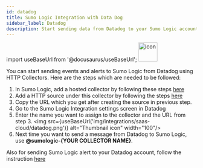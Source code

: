 ```yaml
---
id: datadog
title: Sumo Logic Integration with Data Dog
sidebar_label: Datadog
description: Start sending data from Datadog to your Sumo Logic account.
---
```

import useBaseUrl from '@docusaurus/useBaseUrl';
<img src='https://upload.wikimedia.org/wikipedia/en/7/7e/Datadog_logo.svg' alt="icon" width="50"/>

You can start sending events and alerts to Sumo Logic from Datadog using HTTP Collectors.
Here are the steps which are needed to be followed:
1. In Sumo Logic, add a hosted collector by following these steps [here](https://help.sumologic.com/docs/send-data/hosted-collectors/configure-hosted-collector/#step-1-configure-hosted-collector)
2. Add a HTTP source under this collector by following the steps [here](https://help.sumologic.com/docs/send-data/hosted-collectors/http-source/logs-metrics/#configure-an-httplogs-and-metrics-source)
3. Copy the URL which you get after creating the source in previous step.
4. Go to the Sumo Logic Integration settings screen in Datadog
5. Enter the name you want to assign to the collector and the URL from step 3.
<img src={useBaseUrl('img/integrations/saas-cloud/datadog.png')} alt="Thumbnail icon" width="100"/>
6. Next time you want to send a message from Datadog to Sumo Logic, use **@sumologic-{YOUR COLLECTOR NAME}**.

Also for sending Sumo Logic alert to your Datadog account, follow the instruction [here](https://help.sumologic.com/docs/alerts/webhook-connections/datadog/)